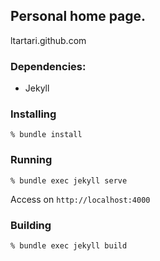 ## Personal home page.

ltartari.github.com

### Dependencies:

- Jekyll

### Installing

```
% bundle install
```

### Running

```
% bundle exec jekyll serve
```

Access on `http://localhost:4000`

### Building

```
% bundle exec jekyll build
```
